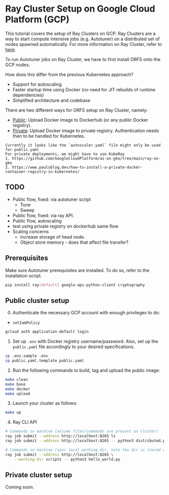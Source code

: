 # Ray Cluster Setup on Google Cloud Platform (GCP)

This tutorial covers the setup of Ray Clusters on GCP. Ray Clusters are a way to
start compute intensive jobs (e.g. Autotuner) on a distributed set of nodes spawned 
automatically. For more information on Ray Cluster, refer to [here](https://docs.ray.io/en/latest/cluster/getting-started.html).

To run Autotuner jobs on Ray Cluster, we have to first install ORFS onto the
GCP nodes.

How does this differ from the previous Kubernetes approach?
- Support for autoscaling
- Faster startup time using Docker (no need for JIT rebuilds of runtime dependencies)
- Simplified architecture and codebase

There are two different ways for ORFS setup on Ray Cluster, namely:
- [Public](#public-cluster-setup): Upload Docker image to Dockerhub (or any public Docker registry).
- [Private](#private-cluster-setup): Upload Docker image to private registry. Authentication needs then to be handled for Kubernetes. 

```note
Currently it looks like the `autoscaler.yaml` file might only be used for public.yaml
For private deployments, we might have to use KubeRay
1. https://github.com/GoogleCloudPlatform/ai-on-gke/tree/main/ray-on-gke
2. https://www.paulsblog.dev/how-to-install-a-private-docker-container-registry-in-kubernetes/
```

## TODO

- Public flow, fixed: via autotuner script
    - Tune
    - Sweep
- Public flow, fixed: via ray API.
- Public flow, autoscaling
- test using private registry on dockerhub same flow
- Scaling concerns
    - increase storage of head node.
    - Object store memory - does that affect file transfer?

## Prerequisites

Make sure Autotuner prerequisites are installed. To do so, refer to the installation script.

```bash
pip install ray[default] google-api-python-client cryptography
```

## Public cluster setup

0. Authenticate the necessary GCP account with enough privileges to do:
- `setIamPolicy`

```bash
gcloud auth application-default login
```

1. Set up `.env` with Docker registry username/password. Also, set up the `public.yaml`
file accordingly to your desired specifications.

```bash
cp .env.sample .env
cp public.yaml.template public.yaml
```

2. Run the following commands to build, tag and upload the public image:

```bash
make clean
make base
make docker
make upload
```

3. Launch your cluster as follows:

```bash
make up
```

4. Ray CLI API

```bash
# Commands on machine (assume files/commands are present on cluster)
ray job submit --address http://localhost:8265 ls
ray job submit --address http://localhost:8265 -- python3 distributed.py --design gcd --platform asap7 --config ../../../../flow/designs/asap7/gcd/autotuner.json tune --samples 1

# Commands on machine (sync local working dir, note the dir is stored as some /tmp dir)
ray job submit --address http://localhost:8265 \
    --working-dir scripts -- python3 hello_world.py
```

## Private cluster setup

Coming soon.
